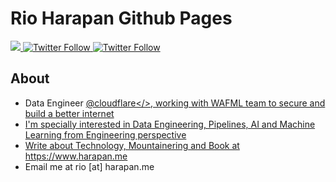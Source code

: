 # Rio Harapan Github Pages

<div>
    <a class="header-badge" target="_blank" href="https://www.linkedin.com/in/harapanr/">
        <img src="https://img.shields.io/badge/style--5eba00.svg?label=LinkedIn&logo=linkedin&style=social">
    </a>
    <a class="header-badge" target="_blank" href="https://twitter.com/rhgps">
        <img alt="Twitter Follow" src="https://img.shields.io/twitter/follow/rhgps?style=social">
    </a>
        <a class="header-badge" target="_blank" href="https://twitter.com/rhgps">
        <img alt="Twitter Follow" src="https://img.shields.io/twitter/follow/rhgps?style=social">
    </a>
<div>

## About
- Data Engineer <a href="https://github.com/cloudflare">@cloudflare</>, working with WAFML team to secure and build a better internet
- I'm specially interested in Data Engineering, Pipelines, AI and Machine Learning from Engineering perspective
- Write about Technology, Mountainering and Book at https://www.harapan.me
- Email me at rio [at] harapan.me
